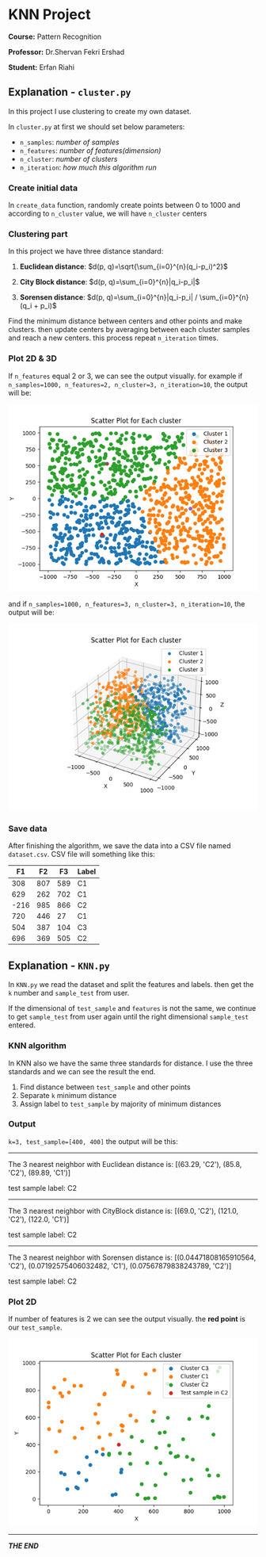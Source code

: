 # KNN Project
**Course:** Pattern Recognition

**Professor:** Dr.Shervan Fekri Ershad

**Student:** Erfan Riahi

## Explanation - `cluster.py`
In this project I use clustering to create my own dataset.

In `cluster.py` at first we should set below parameters:
* `n_samples`: _number of samples_
* `n_features`: _number of features(dimension)_
* `n_cluster`: _number of clusters_
* `n_iteration`: _how much this algorithm run_

### Create initial data
In `create_data` function, randomly create points between 0 to 1000 and according to `n_cluster` value, we will have `n_cluster` centers

### Clustering part
In this project we have three distance standard:

1. **Euclidean distance**: $d(p, q)=\sqrt{\sum_{i=0}^{n}(q_i-p_i)^2}$ 

2. **City Block distance**: $d(p, q)=\sum_{i=0}^{n}|q_i-p_i|$

3. **Sorensen distance**: $d(p, q)=\sum_{i=0}^{n}|q_i-p_i| / \sum_{i=0}^{n}(q_i + p_i)$

Find the minimum distance between centers and other points and make clusters. then update centers by averaging between each cluster samples and reach a new centers. this process repeat `n_iteration` times.

### Plot 2D & 3D
If `n_features` equal 2 or 3, we can see the output visually. for example if `n_samples=1000, n_features=2, n_cluster=3, n_iteration=10`, the output will be:

![2D-clustering](Img/2D-clustering.png)

and if `n_samples=1000, n_features=3, n_cluster=3, n_iteration=10`, the output will be:

![3D-clustering](Img/3D-clustering.png)

### Save data
After finishing the algorithm, we save the data into a CSV file named `dataset.csv`. CSV file will something like this:

F1 | F2 | F3 | Label
---|----|----|-----
308|807 |589 | C1
629| 262|702|C1
-216| 985|866|C2
720| 446|27|C1
504| 387|104|C3
696| 369|505|C2

## Explanation - `KNN.py`
In `KNN.py` we read the dataset and split the features and labels. then get the `k` number and `sample_test` from user.

If the dimensional of `test_sample` and `features` is not the same, we continue to get `sample_test` from user again until the right dimensional `sample_test` entered.

### KNN algorithm
In KNN also we have the same three standards for distance. I use the three standards and we can see the result the end.

1. Find distance between `test_sample` and other points
2. Separate `k` minimum distance 
3. Assign label to `test_sample` by majority of minimum distances

### Output
`k=3, test_sample=[400, 400]` the output will be this:

---
The 3 nearest neighbor with Euclidean distance is: [(63.29, 'C2'), (85.8, 'C2'), (89.89, 'C1')]

test sample label: C2

----

The 3 nearest neighbor with CityBlock distance is: [(69.0, 'C2'), (121.0, 'C2'), (122.0, 'C1')]

test sample label: C2

----

The 3 nearest neighbor with Sorensen distance is: [(0.04471808165910564, 'C2'), (0.07192575406032482, 'C1'), (0.07567879838243789, 'C2')]

test sample label: C2

### Plot 2D
If number of features is 2 we can see the output visually. the **red point** is our `test_sample`.

![2D-KNN-ED](Img/2D-KNN-ED.png)

---
**_THE END_**
